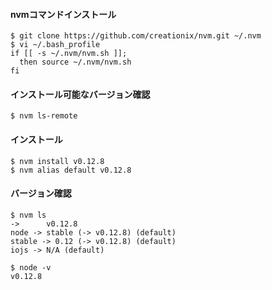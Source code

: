 #### nvmコマンドインストール
    $ git clone https://github.com/creationix/nvm.git ~/.nvm
    $ vi ~/.bash_profile
    if [[ -s ~/.nvm/nvm.sh ]];
      then source ~/.nvm/nvm.sh
    fi

#### インストール可能なバージョン確認
    $ nvm ls-remote

#### インストール
    $ nvm install v0.12.8
    $ nvm alias default v0.12.8

#### バージョン確認
    $ nvm ls
    ->      v0.12.8
    node -> stable (-> v0.12.8) (default)
    stable -> 0.12 (-> v0.12.8) (default)
    iojs -> N/A (default)
    
    $ node -v
    v0.12.8
